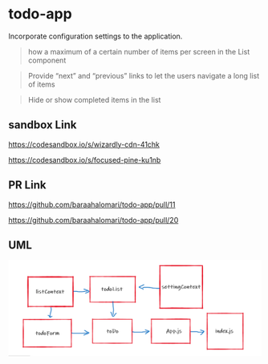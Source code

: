 # todo-app

Incorporate configuration settings to the application.

> how a maximum of a certain number of items per screen in the List component

> Provide “next” and “previous” links to let the users navigate a long list of items

> Hide or show completed items in the list


## sandbox Link

https://codesandbox.io/s/wizardly-cdn-41chk

https://codesandbox.io/s/focused-pine-ku1nb




## PR Link

https://github.com/baraahalomari/todo-app/pull/11

https://github.com/baraahalomari/todo-app/pull/20



## UML

![uml](./33.png)